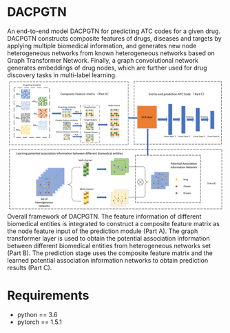 # DACPGTN
An end-to-end model DACPGTN for predicting ATC codes for a given drug. DACPGTN constructs composite features of drugs, diseases and targets by applying multiple biomedical information, and generates new node heterogeneous networks from known heterogeneous networks based on Graph Transformer Network. Finally, a graph convolutional network generates embeddings of drug nodes, which are further used for drug discovery tasks in multi-label learning.
![image](https://github.com/Szhgege/DACPGTN/blob/main/data/framework.png)
Overall framework of DACPGTN. The feature information of different biomedical entities is integrated to construct a composite feature matrix as the node feature input of the prediction module (Part A). The graph transformer layer is used to obtain the potential association information between different biomedical entities from heterogeneous networks set (Part B). The prediction stage uses the composite feature matrix and the learned potential association information networks to obtain prediction results (Part C).
# Requirements
* python == 3.6
* pytorch == 1.5.1
